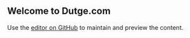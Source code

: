 ## Welcome to Dutge.com
Use the [editor on GitHub](https://github.com/xervit/xervit.github.io/edit/master/index.md) to maintain and preview the content.
